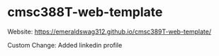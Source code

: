 # cmsc388T-web-template

Website: https://emeraldswag312.github.io/cmsc389T-web-template/

Custom Change: Added linkedin profile
